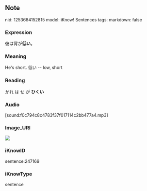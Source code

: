 ## Note
nid: 1253684152815
model: iKnow! Sentences
tags: 
markdown: false

### Expression
彼は背が<b>低い</b>。

### Meaning
He's short.
低い -- low, short

### Reading
かれ は せ が <b>ひくい</b>

### Audio
[sound:f0c794c8c4783f37f017114c2bb477a4.mp3]

### Image_URI
<img src="defcbc984fe69dca7854afe40296a3e8.jpg">

### iKnowID
sentence:247169

### iKnowType
sentence
